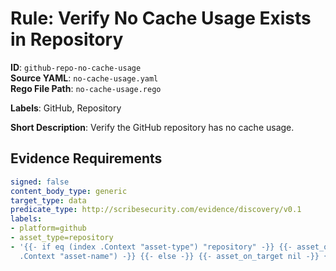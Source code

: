 # Rule: Verify No Cache Usage Exists in Repository

**ID**: `github-repo-no-cache-usage`  
**Source YAML**: `no-cache-usage.yaml`  
**Rego File Path**: `no-cache-usage.rego`  

**Labels**: GitHub, Repository

**Short Description**: Verify the GitHub repository has no cache usage.

## Evidence Requirements

```yaml
signed: false
content_body_type: generic
target_type: data
predicate_type: http://scribesecurity.com/evidence/discovery/v0.1
labels:
- platform=github
- asset_type=repository
- '{{- if eq (index .Context "asset-type") "repository" -}} {{- asset_on_target (index
  .Context "asset-name") -}} {{- else -}} {{- asset_on_target nil -}} {{- end -}}'
```
